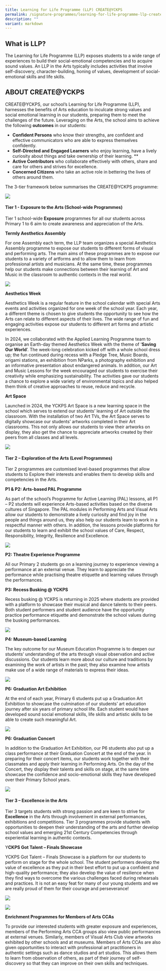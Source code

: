 ```yaml
---
title: Learning for Life Programme (LLP) CREATE@YCKPS
permalink: /signature-programmes/learning-for-life-programme-llp-create-at-yckps/
description: ""
variant: markdown
---
```

What is LLP?
------------

The Learning for Life Programme (LLP) exposes students to a wide range of experiences to build their social-emotional competencies and to acquire sound values. An LLP in the Arts typically includes activities that involve self-discovery, character-building, honing of values, development of social-emotional skills and life skills.

ABOUT CREATE@YCKPS
------------

CREATE@YCKPS, our school’s Learning for Life Programme (LLP), harnesses the benefits of Arts education to inculcate strong values and social emotional learning in our students, preparing them to meet the challenges of the future. Leveraging on the Arts, the school aims to achieve the following **outcomes** in our students:   
* **Confident Persons** who know their strengths, are confident and effective communicators who are able to express themselves confidently.
* **Self-Directed and Engaged Learners** who enjoy learning, have a lively curiosity about things and take ownership of their learning. **
*  **Active Contributors** who collaborate effectively with others, share and care for others and strives for excellence. 
*  **Concerned Citizens** who take an active role in bettering the lives of others around them.

The 3-tier framework below summarises the CREATE@YCKPS programme:

![](/images/2025%20Website%20Pictures/Aesthetics%20and%20LLP/LLP_Framework.png)


#### **Tier 1 - Exposure to the Arts (School-wide Programmes)**  

Tier 1 school-wide **Exposure** programmes for all our students across Primary 1 to 6 aim to create awareness and appreciation of the Arts.

**Termly Aesthetics Assembly**

For one Assembly each term, the LLP team organizes a special Aesthetics Assembly programme to expose our students to different forms of visual and performing arts. The main aims of these programmes are to expose our students to a variety of artforms and to allow them to learn from professional artists and musicians. At the same time, these programmes help our students make connections between their learning of Art and Music in the classroom to authentic contexts in the real world.

![](/images/2025%20Website%20Pictures/Aesthetics%20and%20LLP/Aesthetics_Assembly_2024.png)

**Aesthetics Week**

Aesthetics Week is a regular feature in the school calendar with special Arts events and activities organized for one week of the school year. Each year, a different theme is chosen to give students the opportunity to see how the Arts can relate to different aspects of their lives. The wide range of fun and engaging activities expose our students to different art forms and artistic experiences.

In 2024, we collaborated with the Applied Learning Programme team to organise an Earth-day themed Aesthetics Week with the theme of ‘**Saving Our World**’. The week-long celebration kicked off with a whole school dress up; the fun continued during recess with a Pledge Tree, Music Boards, origami stations, an exhibition from NParks, a photography exhibition and an informative presentation about endangered animals. In addition, our Art and Music Lessons for the week encouraged our students to exercise their creativity while emphasizing sustainability. The activities gave our students a chance to explore a wide variety of environmental topics and also helped them think of creative approaches to reuse, reduce and recycle.

**Art Space**

Launched in 2024, the YCKPS Art Space is a new learning space in the school which serves to extend our students’ learning of Art outside the classroom. With the installation of two Art TVs, the Art Space serves to digitally showcase our students’ artworks completed in their Art classrooms. This not only allows our students to view their artworks on display, they also get the chance to appreciate artworks created by their peers from all classes and all levels. 

![](/images/2025%20Website%20Pictures/Aesthetics%20and%20LLP/Art_Space.jpg)



#### **Tier 2 – Exploration of the Arts (Level Programmes)**

Tier 2 programmes are customised level-based programmes that allow students to Explore their interests and enables them to develop skills and competencies in the Arts.

**P1 & P2: Arts-based PAL Programme**

As part of the school’s Programme for Active Learning (PAL) lessons, all P1 – P2 students will experience Arts-based activities based on the diverse cultures of Singapore. The PAL modules in Performing Arts and Visual Arts allow our students to demonstrate a lively curiosity and find joy in the people and things around us, they also help our students learn to work in a respectful manner with others. In addition, the lessons provide platforms for our students to learn and exhibit the school values of Care, Respect, Responsibility, Integrity, Resilience and Excellence.

![](/images/2025%20Website%20Pictures/Aesthetics%20and%20LLP/PAL_Lessons_2025.png)

**P2: Theatre Experience Programme**

All our Primary 2 students go on a learning journey to experience viewing a performance at an external venue. They learn to appreciate the performance while practising theatre etiquette and learning values through the performances.
      
**P3: Recess Busking @ YCKPS**

Recess busking @ YCKPS is returning in 2025 where students are provided with a platform to showcase their musical and dance talents to their peers. Both student performers and student audience have the opportunity practice performance etiquette and demonstrate the school values during the busking performances.
      
![](/images/2025%20Website%20Pictures/Aesthetics%20and%20LLP/P3_Recess_Busking.png)

**P4: Museum-based Learning**

The key outcome for our Museum Education Programme is to deepen our students’ understanding of the arts through visual observation and active discussions. Our students learn more about our culture and traditions by examining the work of artists in the past; they also examine how artists make use of a wide range of materials to express their ideas. 

![](/images/2025%20Website%20Pictures/Aesthetics%20and%20LLP/P4_MBL_2024.png)

**P6: Graduation Art Exhibition**

At the end of each year, Primary 6 students put up a Graduation Art Exhibition to showcase the culmination of our students’ art education journey after six years of primary school life. Each student would have developed sound social emotional skills, life skills and artistic skills to be able to create such meaningful Art.  

![](/images/2025%20Website%20Pictures/Aesthetics%20and%20LLP/P6_Art_Exhibition.png)

**P6: Graduation Concert**

In addition to the Graduation Art Exhibition, our P6 students also put up a class performance at their Graduation Concert at the end of the year. In preparing for their concert items, our students work together with their classmates and apply their learning in Performing Arts. On the day of the Concert, they display their talents and skills on stage, at the same time showcase the confidence and socio-emotional skills they have developed over their Primary School years. 

![](/images/2025%20Website%20Pictures/Aesthetics%20and%20LLP/P6_Graduation_Performances_2024.png)

#### **Tier 3 – Excellence in the Arts**

Tier 3 targets students with strong passion and are keen to strive for **Excellence** in the Arts through involvement in external performances, exhibitions and competitions. Tier 3 programmes provide students with opportunities to deepen their understanding of the arts and further develop school values and emerging 21st Century Competencies through experiential learning in authentic contexts.  

Y**CKPS Got Talent – Finals Showcase**

YCKPS Got Talent – Finals Showcase is a platform for our students to perform on stage for the whole school. The student performers develop the value of excellence as they put in their best effort to put up a confident and high-quality performance; they also develop the value of resilience when they find ways to overcome the various challenges faced during rehearsals and practices. It is not an easy feat for many of our young students and we are really proud of them for their courage and perseverance!

![](/images/2025%20Website%20Pictures/Aesthetics%20and%20LLP/YCKPS_Got_Talent_2023.jpg)

![](/images/2025%20Website%20Pictures/Aesthetics%20and%20LLP/YCKPS_Got_Talent_2024.png)

**Enrichment Programmes for Members of Arts CCAs**

To provide our interested students with greater exposure and experiences, members of the Performing Arts CCA groups also view public performances at external venues. Similarly, members of Visual Arts Club view artworks exhibited by other schools and at museums. Members of Arts CCAs are also given opportunities to interact with professional art practitioners in authentic settings such as dance studios and art studios. This allows them to learn from observation of others, as part of their journey of self-discovery so that they can improve on their own skills and techniques. 
